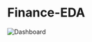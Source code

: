 # Finance-EDA
![Dashboard](https://github.com/Perpetual-Incantation/Finance-EDA/assets/87900165/983ebb08-1955-41b9-ac44-314692bee054)
